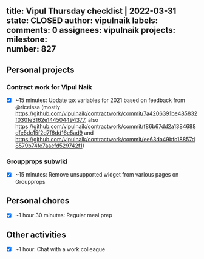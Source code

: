 title:	Vipul Thursday checklist | 2022-03-31
state:	CLOSED
author:	vipulnaik
labels:	
comments:	0
assignees:	vipulnaik
projects:	
milestone:	
number:	827
--
## Personal projects

### Contract work for Vipul Naik

- [x] ~15 minutes: Update tax variables for 2021 based on feedback from @riceissa (mostly https://github.com/vipulnaik/contractwork/commit/7a4206391be485832f030fe3162e144504494377, also https://github.com/vipulnaik/contractwork/commit/f86b67dd2a1384688dfe5dc15f2d7f6dd16e5ad9 and https://github.com/vipulnaik/contractwork/commit/ee63da49bfc18857d8579b74fe7aaefd529742f1)

### Groupprops subwiki

- [x] ~15 minutes: Remove unsupported widget from various pages on Groupprops
 
## Personal chores

- [x] ~1 hour 30 minutes: Regular meal prep

## Other activities

- [x] ~1 hour: Chat with a work colleague

